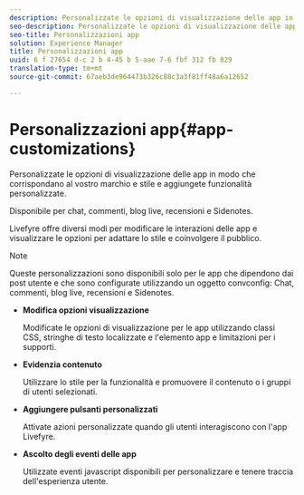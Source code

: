 ```yaml
---
description: Personalizzate le opzioni di visualizzazione delle app in modo che corrispondano al vostro marchio e stile e aggiungete funzionalità personalizzate.
seo-description: Personalizzate le opzioni di visualizzazione delle app in modo che corrispondano al vostro marchio e stile e aggiungete funzionalità personalizzate.
seo-title: Personalizzazioni app
solution: Experience Manager
title: Personalizzazioni app
uuid: 6 f 27654 d-c 2 b 4-45 b 5-aae 7-6 fbf 312 fb 829
translation-type: tm+mt
source-git-commit: 67aeb3de964473b326c88c3a3f81ff48a6a12652

---
```



# Personalizzazioni app{#app-customizations}

Personalizzate le opzioni di visualizzazione delle app in modo che corrispondano al vostro marchio e stile e aggiungete funzionalità personalizzate.

Disponibile per chat, commenti, blog live, recensioni e Sidenotes.

Livefyre offre diversi modi per modificare le interazioni delle app e visualizzare le opzioni per adattare lo stile e coinvolgere il pubblico.

>[!NOTE]
>
>Queste personalizzazioni sono disponibili solo per le app che dipendono dai post utente e che sono configurate utilizzando un oggetto convconfig: Chat, commenti, blog live, recensioni e Sidenotes.

* **Modifica opzioni visualizzazione**

   Modificate le opzioni di visualizzazione per le app utilizzando classi CSS, stringhe di testo localizzate e l&#39;elemento app e limitazioni per i supporti.

* **Evidenzia contenuto**

   Utilizzare lo stile per la funzionalità e promuovere il contenuto o i gruppi di utenti selezionati.

* **Aggiungere pulsanti personalizzati**

   Attivate azioni personalizzate quando gli utenti interagiscono con l&#39;app Livefyre.

* **Ascolto degli eventi delle app**

   Utilizzate eventi javascript disponibili per personalizzare e tenere traccia dell&#39;esperienza utente.

